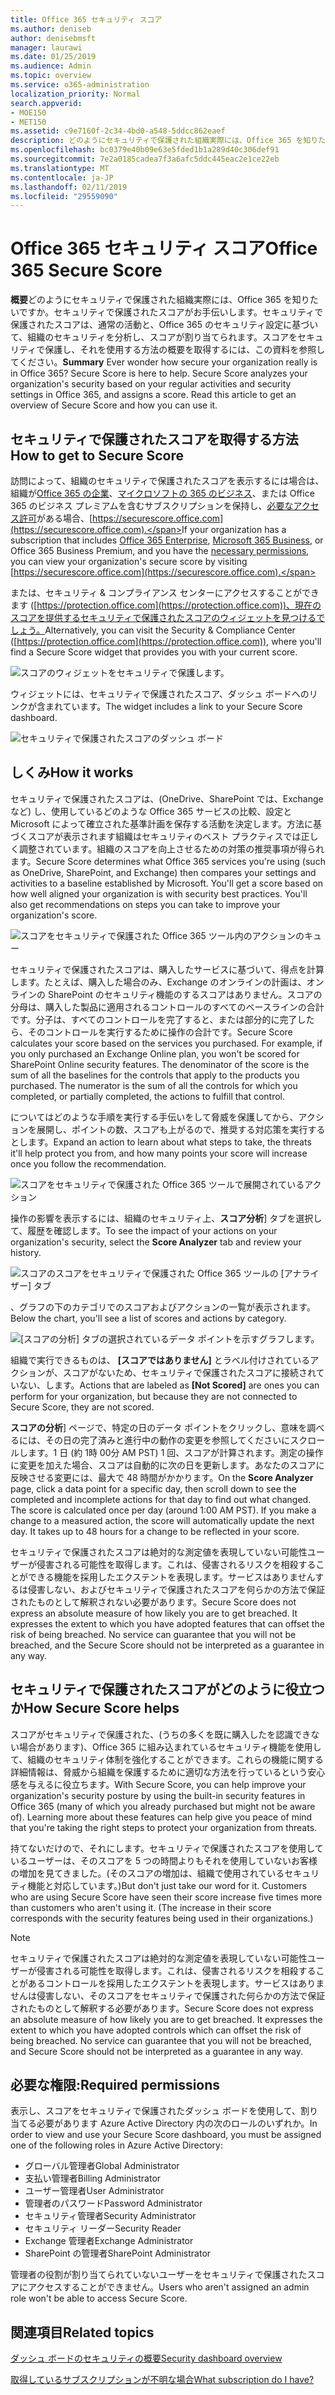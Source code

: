 ```yaml
---
title: Office 365 セキュリティ スコア
ms.author: deniseb
author: denisebmsft
manager: laurawi
ms.date: 01/25/2019
ms.audience: Admin
ms.topic: overview
ms.service: o365-administration
localization_priority: Normal
search.appverid:
- MOE150
- MET150
ms.assetid: c9e7160f-2c34-4bd0-a548-5ddcc862eaef
description: どのようにセキュリティで保護された組織実際には、Office 365 を知りたいですか。セキュリティで保護されたスコアがお手伝いします。セキュリティで保護されたスコアは、通常の活動と、Office 365 のセキュリティ設定に基づいて、組織のセキュリティを分析し、スコアが割り当てられます。
ms.openlocfilehash: bc0379e40b09e63e5fded1b1a289d40c306def91
ms.sourcegitcommit: 7e2a0185cadea7f3a6afc5ddc445eac2e1ce22eb
ms.translationtype: MT
ms.contentlocale: ja-JP
ms.lasthandoff: 02/11/2019
ms.locfileid: "29559090"
---
```

# <a name="office-365-secure-score"></a><span data-ttu-id="5fb26-105">Office 365 セキュリティ スコア</span><span class="sxs-lookup"><span data-stu-id="5fb26-105">Office 365 Secure Score</span></span>

<span data-ttu-id="5fb26-p102">**概要**どのようにセキュリティで保護された組織実際には、Office 365 を知りたいですか。セキュリティで保護されたスコアがお手伝いします。セキュリティで保護されたスコアは、通常の活動と、Office 365 のセキュリティ設定に基づいて、組織のセキュリティを分析し、スコアが割り当てられます。スコアをセキュリティで保護し、それを使用する方法の概要を取得するには、この資料を参照してください。</span><span class="sxs-lookup"><span data-stu-id="5fb26-p102">**Summary** Ever wonder how secure your organization really is in Office 365? Secure Score is here to help. Secure Score analyzes your organization's security  based on your regular activities and security settings in Office 365, and assigns a score. Read this article to get an overview of Secure Score and how you can use it.</span></span>
  
## <a name="how-to-get-to-secure-score"></a><span data-ttu-id="5fb26-110">セキュリティで保護されたスコアを取得する方法</span><span class="sxs-lookup"><span data-stu-id="5fb26-110">How to get to Secure Score</span></span>

<span data-ttu-id="5fb26-111">訪問によって、組織のセキュリティで保護されたスコアを表示するには場合は、組織が[Office 365 の企業](https://docs.microsoft.com/office365/enterprise/)、[マイクロソフトの 365 のビジネス](https://docs.microsoft.com/microsoft-365/business/)、または Office 365 のビジネス プレミアムを含むサブスクリプションを保持し、[必要なアクセス許可](#required-permissions)がある場合、[https://securescore.office.com](https://securescore.office.com).</span><span class="sxs-lookup"><span data-stu-id="5fb26-111">If your organization has a subscription that includes [Office 365 Enterprise](https://docs.microsoft.com/office365/enterprise/), [Microsoft 365 Business](https://docs.microsoft.com/microsoft-365/business/), or Office 365 Business Premium, and you have the [necessary permissions](#required-permissions), you can view your organization's secure score by visiting [https://securescore.office.com](https://securescore.office.com).</span></span> 

<span data-ttu-id="5fb26-112">または、セキュリティ & コンプライアンス センターにアクセスすることができます ([https://protection.office.com](https://protection.office.com))、現在のスコアを提供するセキュリティで保護されたスコアのウィジェットを見つけるでしょう。</span><span class="sxs-lookup"><span data-stu-id="5fb26-112">Alternatively, you can visit the Security & Compliance Center ([https://protection.office.com](https://protection.office.com)), where you'll find a Secure Score widget that provides you with your current score.</span></span>

![スコアのウィジェットをセキュリティで保護します。](media/SecureScoreWidget-o365.png)

<span data-ttu-id="5fb26-114">ウィジェットには、セキュリティで保護されたスコア、ダッシュ ボードへのリンクが含まれています。</span><span class="sxs-lookup"><span data-stu-id="5fb26-114">The widget includes a link to your Secure Score dashboard.</span></span>

![セキュリティで保護されたスコアのダッシュ ボード](media/SecureScore-WelcomeScreen.png)
  
## <a name="how-it-works"></a><span data-ttu-id="5fb26-116">しくみ</span><span class="sxs-lookup"><span data-stu-id="5fb26-116">How it works</span></span>

<span data-ttu-id="5fb26-p103">セキュリティで保護されたスコアは、(OneDrive、SharePoint では、Exchange など) し、使用しているどのような Office 365 サービスの比較、設定と Microsoft によって確立された基準計画を保存する活動を決定します。方法に基づくスコアが表示されます組織はセキュリティのベスト プラクティスでは正しく調整されています。組織のスコアを向上させるための対策の推奨事項が得られます。</span><span class="sxs-lookup"><span data-stu-id="5fb26-p103">Secure Score determines what Office 365 services you're using (such as OneDrive, SharePoint, and Exchange) then compares your settings and activities to a baseline established by Microsoft. You'll get a score based on how well aligned your organization is with security best practices. You'll also get recommendations on steps you can take to improve your organization's score.</span></span> 
  
![スコアをセキュリティで保護された Office 365 ツール内のアクションのキュー](media/SecureScore-ActionsToTake.png)
  
<span data-ttu-id="5fb26-p104">セキュリティで保護されたスコアは、購入したサービスに基づいて、得点を計算します。たとえば、購入した場合のみ、Exchange のオンラインの計画は、オンラインの SharePoint のセキュリティ機能のするスコアはありません。スコアの分母は、購入した製品に適用されるコントロールのすべてのベースラインの合計です。分子は、すべてのコントロールを完了すると、または部分的に完了したら、そのコントロールを実行するために操作の合計です。</span><span class="sxs-lookup"><span data-stu-id="5fb26-p104">Secure Score calculates your score based on the services you purchased. For example, if you only purchased an Exchange Online plan, you won't be scored for SharePoint Online security features. The denominator of the score is the sum of all the baselines for the controls that apply to the products you purchased. The numerator is the sum of all the controls for which you completed, or partially completed, the actions to fulfill that control.</span></span>

<span data-ttu-id="5fb26-125">についてはどのような手順を実行する手伝いをして脅威を保護してから、アクションを展開し、ポイントの数、スコアも上がるので、推奨する対応策を実行するとします。</span><span class="sxs-lookup"><span data-stu-id="5fb26-125">Expand an action to learn about what steps to take, the threats it'll help protect you from, and how many points your score will increase once you follow the recommendation.</span></span>
  
![スコアをセキュリティで保護された Office 365 ツールで展開されているアクション](media/SecureScore-DetailedActionToTake.png)
  
<span data-ttu-id="5fb26-127">操作の影響を表示するには、組織のセキュリティ上、**スコア分析**] タブを選択して、履歴を確認します。</span><span class="sxs-lookup"><span data-stu-id="5fb26-127">To see the impact of your actions on your organization's security, select the **Score Analyzer** tab and review your history.</span></span> 
  
![スコアのスコアをセキュリティで保護された Office 365 ツールの [アナライザー] タブ](media/SecureScore-ScoreAnalyzer-7days.png)
  
<span data-ttu-id="5fb26-129">、グラフの下のカテゴリでのスコアおよびアクションの一覧が表示されます。</span><span class="sxs-lookup"><span data-stu-id="5fb26-129">Below the chart, you'll see a list of scores and actions by category.</span></span> 
  
![[スコアの分析] タブの選択されているデータ ポイントを示すグラフします。](media/SecureScore-Analyzer-breakdownbelowchart.png)
 
<span data-ttu-id="5fb26-131">組織で実行できるものは、 **[スコアではありません]** とラベル付けされているアクションが、スコアがないため、セキュリティで保護されたスコアに接続されていない、します。</span><span class="sxs-lookup"><span data-stu-id="5fb26-131">Actions that are labeled as **[Not Scored]** are ones you can perform for your organization, but because they are not connected to Secure Score, they are not scored.</span></span>  

<span data-ttu-id="5fb26-p105">**スコアの分析**] ページで、特定の日のデータ ポイントをクリックし、意味を調べるには、その日の完了済みと進行中の動作の変更を参照してくださいにスクロールします。1 日 (約 1時 00分 AM PST) 1 回、スコアが計算されます。測定の操作に変更を加えた場合、スコアは自動的に次の日を更新します。あなたのスコアに反映させる変更には、最大で 48 時間がかかります。</span><span class="sxs-lookup"><span data-stu-id="5fb26-p105">On the **Score Analyzer** page, click a data point for a specific day, then scroll down to see the completed and incomplete actions for that day to find out what changed. The score is calculated once per day (around 1:00 AM PST). If you make a change to a measured action, the score will automatically update the next day. It takes up to 48 hours for a change to be reflected in your score.</span></span>

<span data-ttu-id="5fb26-p106">セキュリティで保護されたスコアは絶対的な測定値を表現していない可能性ユーザーが侵害される可能性を取得します。これは、侵害されるリスクを相殺することができる機能を採用したエクステントを表現します。サービスはありませんするは侵害しない、およびセキュリティで保護されたスコアを何らかの方法で保証されたものとして解釈されない必要があります。</span><span class="sxs-lookup"><span data-stu-id="5fb26-p106">Secure Score does not express an absolute measure of how likely you are to get breached. It expresses the extent to which you have adopted features that can offset the risk of being breached. No service can guarantee that you will not be breached, and the Secure Score should not be interpreted as a guarantee in any way.</span></span>
 
## <a name="how-secure-score-helps"></a><span data-ttu-id="5fb26-139">セキュリティで保護されたスコアがどのように役立つか</span><span class="sxs-lookup"><span data-stu-id="5fb26-139">How Secure Score helps</span></span>

<span data-ttu-id="5fb26-p107">スコアがセキュリティで保護された、(うちの多くを既に購入したを認識できない場合があります)、Office 365 に組み込まれているセキュリティ機能を使用して、組織のセキュリティ体制を強化することができます。これらの機能に関する詳細情報は、脅威から組織を保護するために適切な方法を行っているという安心感を与えるに役立ちます。</span><span class="sxs-lookup"><span data-stu-id="5fb26-p107">With Secure Score, you can help improve your organization's security posture by using the built-in security features in Office 365 (many of which you already purchased but might not be aware of). Learning more about these features can help give you peace of mind that you're taking the right steps to protect your organization from threats.</span></span>
  
<span data-ttu-id="5fb26-p108">持てないだけので、それにします。セキュリティで保護されたスコアを使用しているユーザーは、そのスコアを 5 つの時間よりもそれを使用していないお客様の増加を見てきました。(そのスコアの増加は、組織で使用されているセキュリティ機能と対応しています。)</span><span class="sxs-lookup"><span data-stu-id="5fb26-p108">But don't just take our word for it. Customers who are using Secure Score have seen their score increase five times more than customers who aren't using it. (The increase in their score corresponds with the security features being used in their organizations.)</span></span>
  
> [!NOTE]
> <span data-ttu-id="5fb26-p109">セキュリティで保護されたスコアは絶対的な測定値を表現していない可能性ユーザーが侵害される可能性を取得します。これは、侵害されるリスクを相殺することがあるコントロールを採用したエクステントを表現します。サービスはありませんは侵害しない、そのスコアをセキュリティで保護された何らかの方法で保証されたものとして解釈する必要があります。</span><span class="sxs-lookup"><span data-stu-id="5fb26-p109">Secure Score does not express an absolute measure of how likely you are to get breached. It expresses the extent to which you have adopted controls which can offset the risk of being breached. No service can guarantee that you will not be breached, and Secure Score should not be interpreted as a guarantee in any way.</span></span> 
  
## <a name="required-permissions"></a><span data-ttu-id="5fb26-148">必要な権限:</span><span class="sxs-lookup"><span data-stu-id="5fb26-148">Required permissions</span></span>

<span data-ttu-id="5fb26-149">表示し、スコアをセキュリティで保護されたダッシュ ボードを使用して、割り当てる必要があります Azure Active Directory 内の次のロールのいずれか。</span><span class="sxs-lookup"><span data-stu-id="5fb26-149">In order to view and use your Secure Score dashboard, you must be assigned one of the following roles in Azure Active Directory:</span></span>
- <span data-ttu-id="5fb26-150">グローバル管理者</span><span class="sxs-lookup"><span data-stu-id="5fb26-150">Global Administrator</span></span>
- <span data-ttu-id="5fb26-151">支払い管理者</span><span class="sxs-lookup"><span data-stu-id="5fb26-151">Billing Administrator</span></span>
- <span data-ttu-id="5fb26-152">ユーザー管理者</span><span class="sxs-lookup"><span data-stu-id="5fb26-152">User Administrator</span></span>
- <span data-ttu-id="5fb26-153">管理者のパスワード</span><span class="sxs-lookup"><span data-stu-id="5fb26-153">Password Administrator</span></span>
- <span data-ttu-id="5fb26-154">セキュリティ管理者</span><span class="sxs-lookup"><span data-stu-id="5fb26-154">Security Administrator</span></span>
- <span data-ttu-id="5fb26-155">セキュリティ リーダー</span><span class="sxs-lookup"><span data-stu-id="5fb26-155">Security Reader</span></span>
- <span data-ttu-id="5fb26-156">Exchange 管理者</span><span class="sxs-lookup"><span data-stu-id="5fb26-156">Exchange Administrator</span></span>
- <span data-ttu-id="5fb26-157">SharePoint の管理者</span><span class="sxs-lookup"><span data-stu-id="5fb26-157">SharePoint Administrator</span></span>

 <span data-ttu-id="5fb26-158">管理者の役割が割り当てられていないユーザーをセキュリティで保護されたスコアにアクセスすることができません。</span><span class="sxs-lookup"><span data-stu-id="5fb26-158">Users who aren't assigned an admin role won't be able to access Secure Score.</span></span>

## <a name="related-topics"></a><span data-ttu-id="5fb26-159">関連項目</span><span class="sxs-lookup"><span data-stu-id="5fb26-159">Related topics</span></span>

[<span data-ttu-id="5fb26-160">ダッシュ ボードのセキュリティの概要</span><span class="sxs-lookup"><span data-stu-id="5fb26-160">Security dashboard overview</span></span>](security-dashboard.md)

[<span data-ttu-id="5fb26-161">取得しているサブスクリプションが不明な場合</span><span class="sxs-lookup"><span data-stu-id="5fb26-161">What subscription do I have?</span></span>](https://docs.microsoft.com/office365/admin/admin-overview/what-subscription-do-i-have?view=o365-worldwide)